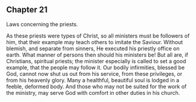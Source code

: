 ## Chapter 21

Laws concerning the priests.

As these priests were types of Christ, so all ministers must be followers of him, that their example may teach others to imitate the Saviour. Without blemish, and separate from sinners, He executed his priestly office on earth. What manner of persons then should his ministers be! But all are, if Christians, spiritual priests; the minister especially is called to set a good example, that the people may follow it. Our bodily infirmities, blessed be God, cannot now shut us out from his service, from these privileges, or from his heavenly glory. Many a healthful, beautiful soul is lodged in a feeble, deformed body. And those who may not be suited for the work of the ministry, may serve God with comfort in other duties in his church.


